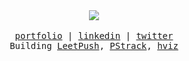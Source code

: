 <div align="center">
  <img src="https://visitor-badge.laobi.icu/badge?page_id=husamahmud.husamahmud&"  />
</div>

<br />

<samp align="center">
<div align="center">
 <a href="https://www.husam.ninja">portfolio</a> | <a href="https://www.linkedin.com/in/husamahmud/">linkedin</a> | <a href="https://twitter.com/husamql3">twitter</a>
  <br/>
  Building
  <a href="https://chromewebstore.google.com/detail/leetpush/gmagfdabfjaipjgdfgddjgongeemkalf">LeetPush</a>,
  <a href="https://www.pstrack.tech/">PStrack</a>,
  <a href="https://www.hviz.tech/">hviz</a>
</div>
</samp>
